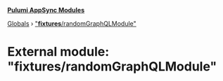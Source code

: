 **[Pulumi AppSync Modules](../README.md)**

[Globals](../README.md) › ["__fixtures__/randomGraphQLModule"](___fixtures___randomgraphqlmodule_.md)

# External module: "__fixtures__/randomGraphQLModule"